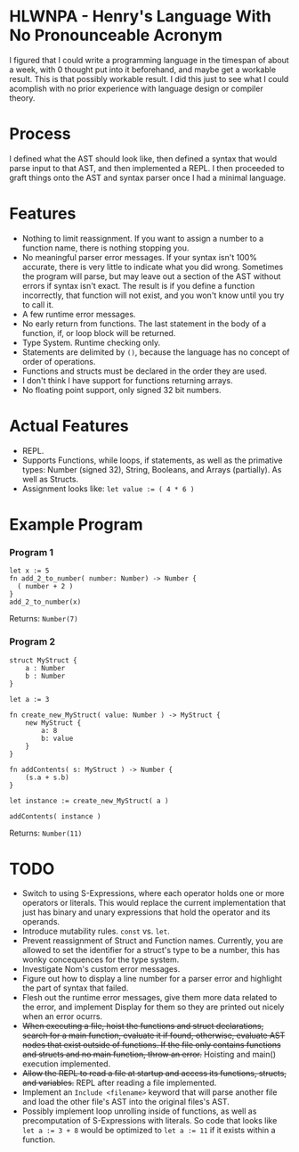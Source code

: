 # HLWNPA - Henry's Language With No Pronounceable Acronym
I figured that I could write a programming language in the timespan of about a week, with 0 thought put into it beforehand, and maybe get a workable result.
This is that possibly workable result.
I did this just to see what I could acomplish with no prior experience with language design or compiler theory.

# Process
I defined what the AST should look like, then defined a syntax that would parse input to that AST, and then implemented a REPL.
I then proceeded to graft things onto the AST and syntax parser once I had a minimal language.



# Features

* Nothing to limit reassignment. If you want to assign a number to a function name, there is nothing stopping you.
* No meaningful parser error messages. If your syntax isn't 100% accurate, there is very little to indicate what you did wrong. Sometimes the program will parse, but may leave out a section of the AST without errors if syntax isn't exact. The result is if you define a function incorrectly, that function will not exist, and you won't know until you try to call it.
* A few runtime error messages.
* No early return from functions. The last statement in the body of a function, if, or loop block will be returned.
* Type System. Runtime checking only.
* Statements are delimited by `()`, because the language has no concept of order of operations.
* Functions and structs must be declared in the order they are used.
* I don't think I have support for functions returning arrays.
* No floating point support, only signed 32 bit numbers.


# Actual Features
* REPL.
* Supports Functions, while loops, if statements, as well as the primative types: Number (signed 32), String, Booleans, and Arrays (partially). As well as Structs.
* Assignment looks like: `let value := ( 4 * 6 )`


# Example Program
### Program 1
```
let x := 5
fn add_2_to_number( number: Number) -> Number {
  ( number + 2 )
}
add_2_to_number(x)
```
Returns: `Number(7)`

### Program 2
```
struct MyStruct {
    a : Number
    b : Number
}

let a := 3

fn create_new_MyStruct( value: Number ) -> MyStruct {
    new MyStruct {
        a: 8
        b: value
    }
}

fn addContents( s: MyStruct ) -> Number {
    (s.a + s.b)
}

let instance := create_new_MyStruct( a )

addContents( instance )
```
Returns: `Number(11)`

# TODO
* Switch to using S-Expressions, where each operator holds one or more operators or literals. This would replace the current implementation that just has binary and unary expressions that hold the operator and its operands.
* Introduce mutability rules. `const` vs. `let`.
* Prevent reassignment of Struct and Function names. Currently, you are allowed to set the identifier for a struct's type to be a number, this has wonky concequences for the type system.
* Investigate Nom's custom error messages. 
* Figure out how to display a line number for a parser error and highlight the part of syntax that failed.
* Flesh out the runtime error messages, give them more data related to the error, and implement Display for them so they are printed out nicely when an error ocurrs.
* ~~When executing a file, hoist the functions and struct declarations, search for a main function, evaluate it if found, otherwise, evaluate AST nodes that exist outside of functions. If the file only contains functions and structs and no main function, throw an error.~~ Hoisting and main() execution implemented.
* ~~Allow the REPL to read a file at startup and access its functions, structs, and variables.~~ REPL after reading a file implemented.
* Implement an `Include <filename>` keyword that will parse another file and load the other file's AST into the original files's AST.
* Possibly implement loop unrolling inside of functions, as well as precomputation of S-Expressions with literals. So code that looks like `let a := 3 + 8` would be optimized to `let a := 11` if it exists within a function.
